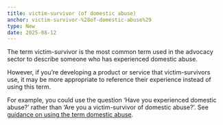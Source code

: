 ```yaml
---
title: victim-survivor (of domestic abuse)
anchor: victim-survivor-%28of-domestic-abuse%29
type: New
date: 2025-08-12
---
```


The term victim-survivor is the most common term used in the advocacy sector to describe someone who has experienced domestic abuse.

However, if you’re developing a product or service that victim-survivors use, it may be more appropriate to reference their experience instead of using this term.

For example, you could use the question ‘Have you experienced domestic abuse?’ rather than ‘Are you a victim-survivor of domestic abuse?’. See [guidance on using the term domestic abuse](/content-standards/style-guide#domestic-abuse).
